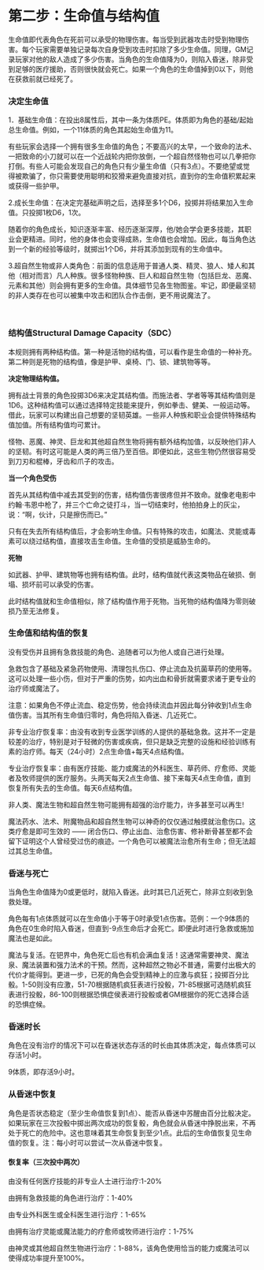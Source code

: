 # 第二步：生命值与结构值

生命值即代表角色在死前可以承受的物理伤害。每当受到武器攻击时受到物理伤害。每个玩家需要单独记录每次自身受到攻击时扣除了多少生命值。同理，GM记录玩家对他的敌人造成了多少伤害。当角色的生命值降为0，则陷入昏迷，除非受到足够的医疗援助，否则很快就会死亡。如果一个角色的生命值掉到0以下，则他在获救前就已经死了。

### 决定生命值

1．基础生命值：在投出8属性后，其中一条为体质PE。体质即为角色的基础/起始总生命值。例如，一个11体质的角色其起始生命值为11。

有些玩家会选择一个拥有很多生命值的角色；不要高兴的太早，一个致命的法术、一把致命的小刀就可以在一个近战轮内把你放倒，一个超自然怪物也可以几拳把你打倒。有些人可能会发现自己的角色只有少量生命值（只有3点）。不要绝望或觉得被欺骗了，你只需要使用聪明和狡猾来避免直接对抗，直到你的生命值积累起来或获得一些护甲。

2.成长生命值：在决定完基础声明之后，选择至多1个D6，投掷并将结果加入生命值。只投掷1枚D6，1次。

随着你的角色成长，知识逐渐丰富、经历逐渐深厚，他/她会学会更多技能，其职业会更精进。同时，他的身体也会变得成熟，生命值也会增加。因此，每当角色达到一个新的经验等级时，就掷出1个D6，并将其添加到现有的生命值中。

3.超自然生物或非人类角色：前面的信息适用于普通人类、精灵、狼人、矮人和其他（相对而言）凡人种族。很多怪物种族、巨人和超自然生物（包括巨龙、恶魔、元素和其他）则会拥有更多的生命值。具体细节见各生物图鉴。牢记，即便最坚韧的非人类存在也可以被集中攻击和团队合作击倒，更不用说魔法了。

 

### 结构值Structural Damage Capacity（SDC）

本规则拥有两种结构值。第一种是活物的结构值，可以看作是生命值的一种补充。第二种则是死物的结构值，像是护甲、桌椅、门、锁、建筑物等等。

**决定物理结构值。**

拥有战士背景的角色投掷3D6来决定其结构值。而施法者、学者等等其结构值则是1D6。这种结构值可以通过选择特定技能来提升，例如拳击、健美、一般运动等。借此，玩家可以构建出自己想要的坚韧英雄。一些非人种族和职业会提供特殊结构值加值。所有结构值均可累计。

怪物、恶魔、神灵、巨龙和其他超自然生物将拥有额外结构加值，以反映他们非人的坚韧。有时这可能是人类的两三倍乃至百倍。即便如此，这些生物仍然很容易受到刀刃和棍棒，牙齿和爪子的攻击。

**当一个角色受伤**

首先从其结构值中减去其受到的伤害，结构值伤害很疼但并不致命。就像老电影中约翰·韦恩中枪了，并三个亡命之徒打斗，当一切结束时，他拍拍身上的灰尘，说：“啊，伙计，只是擦伤而已。”

只有在失去所有结构值后，才会影响生命值。只有特殊的攻击，如魔法、灵能或毒素可以绕过结构值，直接攻击生命值。生命值的受损是威胁生命的。

**死物**

如武器、护甲、建筑物等也拥有结构值。此时，结构值就代表这类物品在破损、倒塌、损坏前可以承受的伤害。

此时结构值就和生命值相似，除了结构值作用于死物。当死物的结构值降为零则破损乃至无法修复。

### 生命值和结构值的恢复

没有受伤并且拥有急救技能的角色、追随者可以为他人或自己进行处理。

急救包含了基础及紧急药物使用、清理包扎伤口、停止流血及抗菌草药的使用等。这可以处理一些小伤，但对于严重的伤势，如内出血和骨折就需要求诸于更专业的治疗师或魔法了。

注意：如果角色不停止流血、稳定伤势，他会持续流血并因此每分钟收到1点生命值伤害。当其所有生命值归零时，角色将陷入昏迷、几近死亡。

非专业治疗恢复率：由没有收到专业医学训练的人提供的基础急救。这并不一定是较差的治疗，特别是对于轻微的伤害或疾病，但只是缺乏完整的设施和经验训练有素的治疗师。每天（24小时）2点生命值+每天4点结构值。

专业治疗恢复率：由有医疗技能、能力或魔法的外科医生、草药师、疗愈师、灵能者及牧师提供的医疗服务。头两天每天2点生命值、接下来每天4点生命值，直到恢复所有失去的生命值。每天6点结构值。

非人类、魔法生物和超自然生物可能拥有超强的治疗能力，许多甚至可以再生!

魔法药水、法术、附魔物品和超自然生物可以神奇的仅仅通过触摸就治愈伤口。这类疗愈是即可生效的
——
闭合伤口、停止出血、治愈伤害、修补断骨甚至都不会留下证明这个人曾经受过伤的痕迹。一个角色可以被魔法治愈所有生命；但无法超过其总生命值。

### 昏迷与死亡

当角色生命值降为0或更低时，就陷入昏迷。此时其已几近死亡，除非立刻收到急救处理。

角色每有1点体质就可以在生命值小于等于0时承受1点伤害。范例：一个9体质的角色在0生命时陷入昏迷，但直到-9点生命后才会死亡。即便此时进行急救或施加魔法也是如此。

魔法与复活。在钯界中，角色死亡后也有机会满血复活！这通常需要神灵、魔法泉、魔法装置和强力法术的干预。然而，这种超然之物必不普通，需要付出极大的代价才能得到。更进一步，已死的角色会受到精神上的应激与疯狂；投掷百分比骰。1-50则没有应激，51-70根据随机疯狂表进行投骰，71-85根据可选随机疯狂表进行投骰，86-100则根据恐惧症侯表进行投骰或者GM根据你的死亡选择合适的恐惧症候。

### 昏迷时长

角色在没有治疗的情况下可以在昏迷状态存活的时长由其体质决定，每点体质可以存活1小时。

9体质，即存活9小时。

### 从昏迷中恢复

角色是否状态稳定（至少生命值恢复到1点）、能否从昏迷中苏醒由百分比骰决定。如果玩家在三次投骰中掷出两次成功的恢复骰，角色就会从昏迷中挣脱出来，不再处于死亡的危险中。这也意味着其生命恢复到至少1点。此后的生命值恢复见生命值的恢复。注：每小时可以尝试一次从昏迷中恢复。

#### 恢复率（三次投中两次）

由没有任何医疗技能的非专业人士进行治疗:1-20%

由拥有急救技能的角色进行治疗：1-40%

由专业外科医生或全科医生进行治疗：1-65%

由拥有治疗灵能或魔法能力的疗愈师或牧师进行治疗：1-75%

由神灵或其他超自然生物进行治疗：1-88%，该角色使用恰当的能力或魔法可以使得成功率提升至100%。
